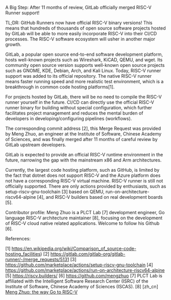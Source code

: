 A Big Step: After 11 months of review, GitLab officially merged RISC-V Runner support!

TL;DR: GitHub Runners now have official RISC-V binary versions! This means that hundreds of thousands of open source software projects hosted by GitLab will be able to more easily incorporate RISC-V into their CI/CD processes. The RISC-V software ecosystem will usher in another major growth.

GitLab, a popular open source end-to-end software development platform, hosts well-known projects such as Wireshark, KiCAD, QEMU, and wget. Its community open source version supports well-known open source projects such as GNOME, KDE, Debian, Arch, and Kali Linux. Today, RISC-V runner support was added to its official repository. The native RISC-V runner means faster running speed and more realistic test environment, which is a breakthrough in common code hosting platforms[1].

For projects hosted by GitLab, there will be no need to compile the RISC-V runner yourself in the future. CI/CD can directly use the official RISC-V runner binary for building without special configuration, which further facilitates project management and reduces the mental burden of developers in developing/configuring pipelines (workflows).

The corresponding commit address [2], this Merge Request was provided by Meng Zhuo, an engineer at the Institute of Software, Chinese Academy of Sciences, and was finally merged after 11 months of careful review by GitLab upstream developers.

GitLab is expected to provide an official RISC-V runtime environment in the future, narrowing the gap with the mainstream x86 and Arm architectures.

Currently, the largest code hosting platform, such as GitHub, is limited by the fact that dotnet does not support RISC-V and the Azure platform does not have a corresponding RISC-V virtual machine. RISC-V runner is still not officially supported. There are only actions provided by enthusiasts, such as setup-riscv-gnu-toolchain [3] based on QEMU, run-on-architecture-riscv64-alpine [4], and RISC-V builders based on real development boards [5].

Contributor profile: Meng Zhuo is a PLCT Lab [7] development engineer, Go language RISC-V architecture maintainer [8], focusing on the development of RISC-V cloud native related applications. Welcome to follow his Github [6].

References:

[1] https://en.wikipedia.org/wiki/Comparison_of_source-code-hosting_facilities)
[2] https://gitlab.com/gitlab-org/gitlab-runner/-/merge_requests/5131
[3] https://github.com/marketplace/actions/setup-riscv-gnu-toolchain
[4] https://github.com/marketplace/actions/run-on-architecture-riscv64-alpine
[5] https://riscv.builders/
[6] https://github.com/mengzhuo
[7] PLCT Lab is affiliated with the Intelligent Software Research Center (ISRC) of the Institute of Software, Chinese Academy of Sciences (ISCAS).
[8] [zh_cn] [Meng Zhuo: the way Go to RISC-V](https://mp.weixin.qq.com/s/cJ8AJjPEh-DqQBCKqPNsfg)

